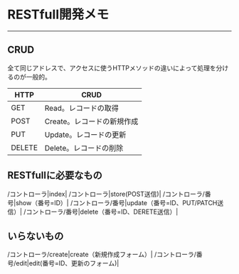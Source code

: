# RESTfull開発メモ
---
## CRUD
全て同じアドレスで、アクセスに使うHTTPメソッドの違いによって処理を分けるのが一般的。

|HTTP|CRUD|
----|----|
GET|Read。レコードの取得|
POST|Create。レコードの新規作成|
PUT|Update。レコードの更新|
DELETE|Delete。レコードの削除|

## RESTfullに必要なもの
/コントローラ|index|
/コントローラ|store(POST送信)|
/コントローラ/番号|show（番号=ID）|
/コントローラ/番号|update（番号=ID、PUT/PATCH送信）|
/コントローラ/番号|delete（番号=ID、DERETE送信）|

## いらないもの
/コントローラ/create|create（新規作成フォーム）|
/コントローラ/番号/edit|edit(番号=ID、更新のフォーム)|